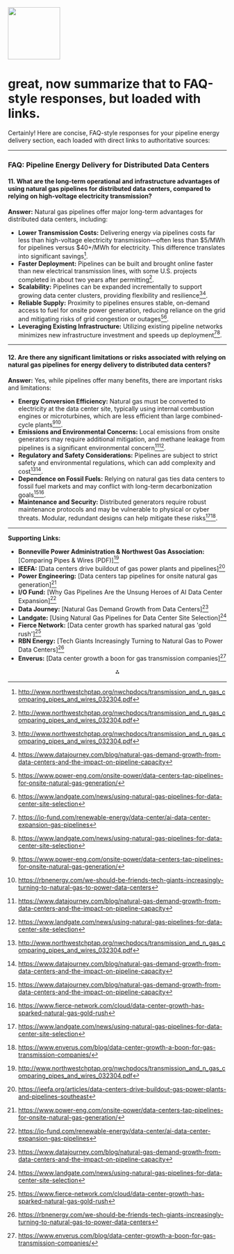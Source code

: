 <img src="https://r2cdn.perplexity.ai/pplx-full-logo-primary-dark%402x.png" class="logo" width="120"/>

# great, now summarize that to FAQ-style responses, but loaded with links.

Certainly! Here are concise, FAQ-style responses for your pipeline energy delivery section, each loaded with direct links to authoritative sources:

---

### **FAQ: Pipeline Energy Delivery for Distributed Data Centers**

#### **11. What are the long-term operational and infrastructure advantages of using natural gas pipelines for distributed data centers, compared to relying on high-voltage electricity transmission?**

**Answer:**
Natural gas pipelines offer major long-term advantages for distributed data centers, including:

- **Lower Transmission Costs:** Delivering energy via pipelines costs far less than high-voltage electricity transmission—often less than \$5/MWh for pipelines versus \$40+/MWh for electricity. This difference translates into significant savings[^1].
- **Faster Deployment:** Pipelines can be built and brought online faster than new electrical transmission lines, with some U.S. projects completed in about two years after permitting[^1].
- **Scalability:** Pipelines can be expanded incrementally to support growing data center clusters, providing flexibility and resilience[^1][^5].
- **Reliable Supply:** Proximity to pipelines ensures stable, on-demand access to fuel for onsite power generation, reducing reliance on the grid and mitigating risks of grid congestion or outages[^3][^6].
- **Leveraging Existing Infrastructure:** Utilizing existing pipeline networks minimizes new infrastructure investment and speeds up deployment[^4][^6].

---

#### **12. Are there any significant limitations or risks associated with relying on natural gas pipelines for energy delivery to distributed data centers?**

**Answer:**
Yes, while pipelines offer many benefits, there are important risks and limitations:

- **Energy Conversion Efficiency:** Natural gas must be converted to electricity at the data center site, typically using internal combustion engines or microturbines, which are less efficient than large combined-cycle plants[^3][^8].
- **Emissions and Environmental Concerns:** Local emissions from onsite generators may require additional mitigation, and methane leakage from pipelines is a significant environmental concern[^5][^6].
- **Regulatory and Safety Considerations:** Pipelines are subject to strict safety and environmental regulations, which can add complexity and cost[^1][^5].
- **Dependence on Fossil Fuels:** Relying on natural gas ties data centers to fossil fuel markets and may conflict with long-term decarbonization goals[^5][^7].
- **Maintenance and Security:** Distributed generators require robust maintenance protocols and may be vulnerable to physical or cyber threats. Modular, redundant designs can help mitigate these risks[^6][^9].

---

**Supporting Links:**

- **Bonneville Power Administration \& Northwest Gas Association:** [Comparing Pipes \& Wires (PDF)][^1]
- **IEEFA:** [Data centers drive buildout of gas power plants and pipelines][^2]
- **Power Engineering:** [Data centers tap pipelines for onsite natural gas generation][^3]
- **I/O Fund:** [Why Gas Pipelines Are the Unsung Heroes of AI Data Center Expansion][^4]
- **Data Journey:** [Natural Gas Demand Growth from Data Centers][^5]
- **Landgate:** [Using Natural Gas Pipelines for Data Center Site Selection][^6]
- **Fierce Network:** [Data center growth has sparked natural gas 'gold rush'][^7]
- **RBN Energy:** [Tech Giants Increasingly Turning to Natural Gas to Power Data Centers][^8]
- **Enverus:** [Data center growth a boon for gas transmission companies][^9]

[^1]: http://www.northwestchptap.org/nwchpdocs/transmission_and_n_gas_comparing_pipes_and_wires_032304.pdf

[^2]: https://ieefa.org/articles/data-centers-drive-buildout-gas-power-plants-and-pipelines-southeast

[^3]: https://www.power-eng.com/onsite-power/data-centers-tap-pipelines-for-onsite-natural-gas-generation/

[^4]: https://io-fund.com/renewable-energy/data-center/ai-data-center-expansion-gas-pipelines

[^5]: https://www.datajourney.com/blog/natural-gas-demand-growth-from-data-centers-and-the-impact-on-pipeline-capacity

[^6]: https://www.landgate.com/news/using-natural-gas-pipelines-for-data-center-site-selection

[^7]: https://www.fierce-network.com/cloud/data-center-growth-has-sparked-natural-gas-gold-rush

[^8]: https://rbnenergy.com/we-should-be-friends-tech-giants-increasingly-turning-to-natural-gas-to-power-data-centers

[^9]: https://www.enverus.com/blog/data-center-growth-a-boon-for-gas-transmission-companies/

<div style="text-align: center">⁂</div>

[^1]: http://www.northwestchptap.org/nwchpdocs/transmission_and_n_gas_comparing_pipes_and_wires_032304.pdf

[^2]: https://ieefa.org/articles/data-centers-drive-buildout-gas-power-plants-and-pipelines-southeast

[^3]: https://www.power-eng.com/onsite-power/data-centers-tap-pipelines-for-onsite-natural-gas-generation/

[^4]: https://io-fund.com/renewable-energy/data-center/ai-data-center-expansion-gas-pipelines

[^5]: https://www.datajourney.com/blog/natural-gas-demand-growth-from-data-centers-and-the-impact-on-pipeline-capacity

[^6]: https://www.landgate.com/news/using-natural-gas-pipelines-for-data-center-site-selection

[^7]: https://www.fierce-network.com/cloud/data-center-growth-has-sparked-natural-gas-gold-rush

[^8]: https://rbnenergy.com/we-should-be-friends-tech-giants-increasingly-turning-to-natural-gas-to-power-data-centers

[^9]: https://www.enverus.com/blog/data-center-growth-a-boon-for-gas-transmission-companies/

